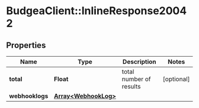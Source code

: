 # BudgeaClient::InlineResponse20042

## Properties
Name | Type | Description | Notes
------------ | ------------- | ------------- | -------------
**total** | **Float** | total number of results | [optional] 
**webhooklogs** | [**Array&lt;WebhookLog&gt;**](WebhookLog.md) |  | 


